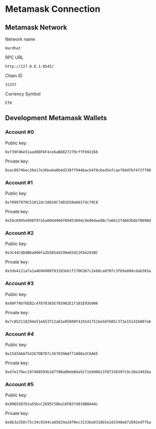 # Metamask Connection

## Metamask Network

Network name

```
Hardhat
```

RPC URL

```
http://127.0.0.1:8545/
```

Chain ID

```
31337
```

Currency Symbol

```
ETH
```

## Development Metamask Wallets

### Account #0

Public key:

```
0xf39Fd6e51aad88F6F4ce6aB8827279cffFb92266
```

Private key:

```
0xac0974bec39a17e36ba4a6b4d238ff944bacb478cbed5efcae784d7bf4f2ff80
```

### Account #1

Public key:

```
0x70997970C51812dc3A010C7d01b50e0d17dc79C8
```

Private key:

```
0x59c6995e998f97a5a0044966f0945389dc9e86dae88c7a8412f4603b6b78690d
```

### Account #2

Public key:

```
0x3C44CdDdB6a900fa2b585dd299e03d12FA4293BC
```

Private key:

```
0x5de4111afa1a4b94908f83103eb1f1706367c2e68ca870fc3fb9a804cdab365a
```

### Account #3

Public key:

```
0x90F79bf6EB2c4f870365E785982E1f101E93b906
```

Private key:

```
0x7c852118294e51e653712a81e05800f419141751be58f605c371e15141b007a6
```

### Account #4

Public key:

```
0x15d34AAf54267DB7D7c367839AAf71A00a2C6A65
```

Private key:

```
0x47e179ec197488593b187f80a00eb0da91f1b9d0b13f8733639f19c30a34926a
```

### Account #5

Public key:

```
0x9965507D1a55bcC2695C58ba16FB37d819B0A4dc
```

Private key:

```
0x8b3a350cf5c34c9194ca85829a2df0ec3153be0318b5e2d3348e872092edffba
```
